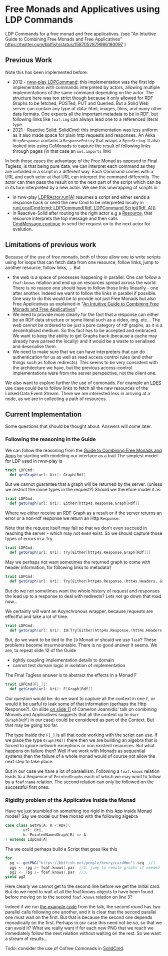 # Free Monads and Applicatives using LDP Commands

LDP Commands for a free monad and free applicatives.
(see "An Intuitive Guide to Combining Free Monads and Free Applicatives"
  https://twitter.com/bblfish/status/1587052879986180097 )

## Previous Work

Note this has been implemented before:  
 * 2012 - [rww-play LDPCommand](https://github.com/read-write-web/rww-play/blob/dev/app/rww/ldp/LDPCommand.scala): this implementation was the first ldp implementation with commands interpreted by actors, allowing multiple implementations of the same command depending on the actor. The structure here was too strict though because it only allowed for RDF Graphs to be fetched, POSTed, PUT and Queried. But a Solid Web server can contain any type of data: html, images, films, and many other data formats. One expects all the important metadata to be in RDF, but following links like `foaf:img` can always lead one to a referenced literal type.
 * 2021 - [Reactive Solid: SolidCmd](https://github.com/co-operating-systems/Reactive-SoLiD/blob/master/src/main/scala/run/cosy/ldp/SolidCmd.scala): this implementation was less uniform as it also made space for plain http requests and responses. An Akka `HttpResponse` contains a `ResponseEntity` that wraps a `ByteString`. It also looked into using CoMonads to capture the result of following links through pages (in that case an `owl:imports` link) 

In both those cases the advantage of the Free Monad as opposed to Final Tagless, is that being pure data, we can interpret each command as they are unfolded in a script in a different way. Each Command comes with a URL and each actor at that URL can interpret the command differently. The actor can then pass the result on to the next part of the script which can be in its turn interpreted by a new actor. We see this unwrapping
of scripts in
* in rww-play [LDPRActor.run[A]](https://github.com/read-write-web/rww-play/blob/dev/app/rww/ldp/actor/local/LDPRActor.scala#L315) resumes a script and either sends a response back or send the new Cmd to be interpreted locally in [runLocalCmd(cmd: LDPCommand[Rdf, LDPCommand.Script[Rdf, A]])](https://github.com/read-write-web/rww-play/blob/dev/app/rww/ldp/actor/local/LDPRActor.scala#L179)
* in Reactive-Solid after routing to the right actor e.g a [Resource](https://github.com/co-operating-systems/Reactive-SoLiD/blob/master/src/main/scala/run/cosy/ldp/fs/Resource.scala#L704), that resource interprets the top message and then calls [CmdMessage.continue](https://github.com/co-operating-systems/Reactive-SoLiD/blob/d5352e163d84dc1159250b33c56db262e2d2a76f/src/main/scala/run/cosy/ldp/Messages.scala#L52) to send the request on to the next actor for evalution.

## Limitations of previous work

Because of the use of free monads, both of those allow one to write scripts using for loops that can fetch data from one resource, follow links, jump to another resource, follow links, ... But 

 * the web is a space of processes happening in parallel. One can follow a `foaf:knows` relation and end up on resources spread across the world. There is no reason one should have to follow those links linearily - one after another. Indeed we want to follow the links in parallel if possible. One way to do this would be to provide not just Free Monads but also Free Applicatives as explained in "[An Intuitive Guide to Combining Free Monads and Free Applicatives](https://twitter.com/bblfish/status/1587052879986180097)"
 * We need to provide more clearly for the fact that a response can either be an RDF data structure or some literal such as a video, img, etc... The web cannot be ordered to be just a pure category of rdf graphs, as it is a decentralised medium. So this fact has to be accepted and embraced. We want to keep the ability to get Graphs back (because a cache may already have parsed the locally) and it would be a waste to serialised and deserialise them.
 * We need to make sure that we can have interpreters that can do authentication for us as well as read access control rules (and other things such as follow redirects). This seems to be very consistent with the architecture we have, but the previous access-control implementations were from the server perspective, not the client one.

We also want to explore further the use of comonads. For example an [LDES](https://semiceu.github.io/LinkedDataEventStreams/) use case could be to follow links to fetch all the new resources of the Linked Data Event Stream. There we are interested less in arriving at a node, as we are in collecting a path of resources.

## Current Implementation

Some questions that should be thought about. Answers will come later.

### Following the reasoning in the Guide

We can follow the reasoning from the [Guide to Combining Free Monads and Apps](https://twitter.com/bblfish/status/1587062094775525376) by starting with modeling our interface as a trait
The simplest model for LDP used in rww-play is 

```scala
trait LDPCmd:
  def getGraph(url: Uri): Graph[Rdf]
```

But we cannot guarantee that a graph will be returned by the server.
(unless we restrict the mime types in the request?) Should
we therefore model it as:

```scala
trait LDPCmd:
  def getGraph(url: Uri): Either[http4s.Response,Graph[Rdf]]
```

Where we either receive an RDF Graph as a result or if the server returns an error or a non-rdf response we return an Http `Response`. 

Note that the request itself may fail so that we don't even succeed in reaching the server - which may not even exist. So we should capture those
types of  errors in a Try.

```scala
trait LDPCmd:
  def getGraph(url: Uri): Try[Either[http4s.Response,Graph[Rdf]]]
```

May we perhaps not want sometimes the returned graph to come with header information, for following links to metadata? 

```scala
trait LDPCmd:
  def getGraph(url: Uri): Try[Either[http4s.Response,(htt4s.Headers, Graph[Rdf])]]
```

But do we not sometimes want the whole history of request and responses the lead up to a response to deal with redirects? Lets not go down that road now...

We certainly will want an Asynchronous wrapper, because requests are
effectful and take a lot of time.

```scala
trait LDPCmd:
  def getGraph(url: Uri): IO[Try[Either[http4s.Response,(htt4s.Headers, Graph[Rdf])]]]
```

But, do we want to be tied to the `IO` Monad or should we use `Task`? These
problems become insurmountable. There is no good answer it seems. We are, to repeat slide 12 of the Guide
 * tightly coupling implementation details to domain  
 * cannot test domain logic in isolation of implementation
   
The Final Tagless answer is to abstract the effects in a Monad F

```scala
trait LDPCmd[F[_]]:
  def getGraph(url: Uri): F[Graph[Rdf]]
```

Our question would be: do we want to capture all the context in one `F`, or would it be useful to leak some of that information (perhaps the Http Response?). On slide [on slide 11](https://www.slideshare.net/CameronJoannidis/an-intuitive-guide-to-combining-free-monad-and-free-applicative) of Cameron Joannidis' talk on combining Monads and Applicatives suggests that all the context up to `User` (`Graph[Rdf]` in our case) could be considered as part of the Context. 
But that may be going too far. 

The type inside the `F[_]` is all that code working with the script can use. 
If we place the type `Graph[Rdf]` there then we are building an algebra
that is forced to ignore network exceptions or non existent resources. 
But what happens on failure then?
Well if we work with Monads as sequential systems then the failure of a whole
monad would of course not allow the next step to take place. 

But in our case we have a lot of paralellism. 
Following a `foaf:knows` relation leads to a Sequence of `PointedGraphs` each of which we may want to follow by a `foaf:name` relation. 
The second relation can only be followed on the successful first ones. 

### Rigidity problem of the Applicative Inside the Monad

Have we just stumbled on something too rigid in this App inside Monad model?
Say we model our free monad with the following algebra

```scala
case class GetPG[A, R <:RDF](
        url: Uri, 
        k: PointedNamedGraph[R] => A
) extends LdpCmd[A]
```
The we could perhaps build a Script that goes like this

```scala
for
  pg <- getPNG("https://bblfish.net/people/henry/card#me").seq  //1
  pgs <- (pg /~ foaf.knows).par  //2. jump to remote graphs if needed
  pg2 <- (pg /~ foaf.knows).par  //3. 
yield pg2
```

Here clearly we cannot get to the second line before we get the initial card.
But do we need to wait of all the foaf.knows objects to have been found before
moving on to the second `foaf.knows` relation on line 3? 

Indeed if we run [the example code](https://github.com/bblfish/FreeMonadAndApplicative/blob/main/FreeApWithScalaz.scala) from the talk, the second round has two parallel calls following one another, and it is clear that the second parallel one must wait on the first. But that is because the second one depends monadically on the first. Perhaps in our case this 
need not be so, so that we can avoid it? What we really want if for each new PNG that we reach we immediately follow the next relation without waiting on the rest. So we want a stream of results... 

Todo: consider the use of Cofree Comonads in [SolidCmd](https://github.com/co-operating-systems/Reactive-SoLiD/blob/master/src/main/scala/run/cosy/ldp/SolidCmd.scala).



         
 